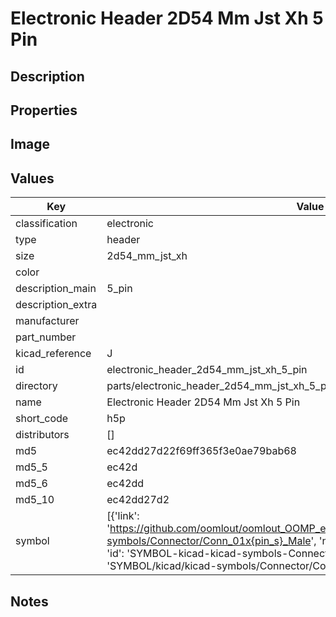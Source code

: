 # Electronic Header 2D54 Mm Jst Xh 5 Pin

## Description

## Properties


## Image


## Values

| Key | Value |
| --- | --- |
| classification | electronic |
| type | header |
| size | 2d54_mm_jst_xh |
| color |  |
| description_main | 5_pin |
| description_extra |  |
| manufacturer |  |
| part_number |  |
| kicad_reference | J |
| id | electronic_header_2d54_mm_jst_xh_5_pin |
| directory | parts/electronic_header_2d54_mm_jst_xh_5_pin |
| name | Electronic Header 2D54 Mm Jst Xh 5 Pin |
| short_code | h5p |
| distributors | [] |
| md5 | ec42dd27d22f69ff365f3e0ae79bab68 |
| md5_5 | ec42d |
| md5_6 | ec42dd |
| md5_10 | ec42dd27d2 |
| symbol | [{'link': 'https://github.com/oomlout/oomlout_OOMP_eda_V2/tree/main/SYMBOL/kicad/kicad-symbols/Connector/Conn_01x{pin_s}_Male', 'name': 'Connector : Conn_01x05_Male', 'id': 'SYMBOL-kicad-kicad-symbols-Connector-Conn_01x05_Male', 'directory': 'SYMBOL/kicad/kicad-symbols/Connector/Conn_01x05_Male/'}] |

## Notes

